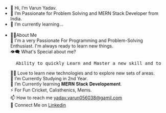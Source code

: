 - 👋 Hi, I’m Varun Yadav.
- 👀 I’m Passionate for Problem Solving and MERN Stack Developer from India.
- 🌱 I’m currently learning...<br/><br/>
- 🙋‍♂️About Me<br/>
  🥋 I'm a very Passionate For Programming and Problem-Solving Enthusiast. I'm always ready to learn new things.<br/>
  👁‍🗨 What's Special about me?<br/>
  <pre>  Ability to quickly Learn and Master a new skill and to implement it to solve a realtime problem.</pre>
  👨‍💻 Love to learn new technologies and to explore new sets of areas.<br/>
  🔭 I’m Currently Studying in 2nd Year.<br/>
  📘 I’m Currently learning 𝐌𝐄𝐑𝐍 𝐒𝐭𝐚𝐜𝐤 𝐃𝐞𝐯𝐞𝐥𝐨𝐩𝐞𝐦𝐞𝐧𝐭.<br/>
  ⚡ For Fun Cricket, Calisthenics, Mems.<br/>
  📫 How to reach me yadav.varun056038@gamil.com<br/>
  🔗 Connect Me on <a href="https://www.linkedin.com/in/varun-yadav-77152b251">Linkedin</a><br/>

<!---
Varunyadavgithub/Varunyadavgithub is a ✨ special ✨ repository because its `README.md` (this file) appears on your GitHub profile.
You can click the Preview link to take a look at your changes.
--->
